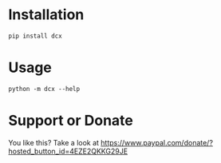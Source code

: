 # Installation

    pip install dcx

# Usage

    python -m dcx --help

# Support or Donate

You like this? Take a look at https://www.paypal.com/donate/?hosted_button_id=4EZE2QKKG29JE
